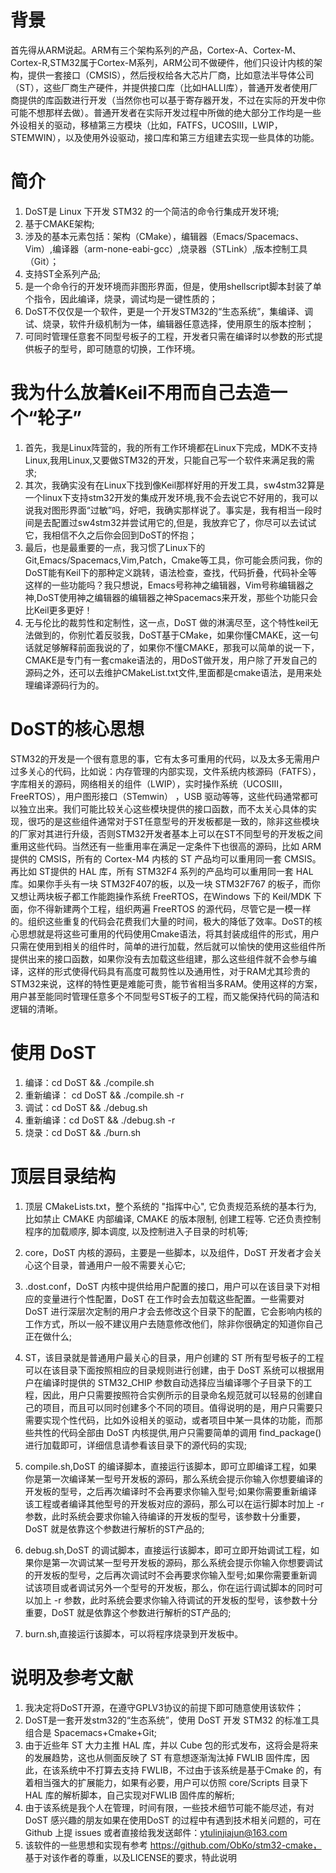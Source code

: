 # 背景
首先得从ARM说起。ARM有三个架构系列的产品，Cortex-A、Cortex-M、Cortex-R,STM32属于Cortex-M系列，ARM公司不做硬件，他们只设计内核的架构，提供一套接口（CMSIS），然后授权给各大芯片厂商，比如意法半导体公司（ST），这些厂商生产硬件，并提供接口库（比如HALLI库），普通开发者使用厂商提供的库函数进行开发（当然你也可以基于寄存器开发，不过在实际的开发中你可能不想那样去做）。普通开发者在实际开发过程中所做的绝大部分工作均是一些外设相关的驱动，移植第三方模块（比如，FATFS，UCOSIII，LWIP，STEMWIN），以及使用外设驱动，接口库和第三方组建去实现一些具体的功能。
    
# 简介
1. DoST是 Linux 下开发 STM32 的一个简洁的命令行集成开发环境;
2. 基于CMAKE架构;
3. 涉及的基本元素包括：架构（CMake），编辑器（Emacs/Spacemacs、Vim）,编译器（arm-none-eabi-gcc）,烧录器（STLink）,版本控制工具（Git）；
4. 支持ST全系列产品;
5. 是一个命令行的开发环境而非图形界面，但是，使用shellscript脚本封装了单个指令，因此编译，烧录，调试均是一键性质的；
5. DoST不仅仅是一个软件，更是一个开发STM32的“生态系统”，集编译、调试、烧录，软件升级机制为一体，编辑器任意选择，使用原生的版本控制；
6. 可同时管理任意套不同型号板子的工程，开发者只需在编译时以参数的形式提供板子的型号，即可随意的切换，工作环境。

# 我为什么放着Keil不用而自己去造一个“轮子”
1. 首先，我是Linux阵营的，我的所有工作环境都在Linux下完成，MDK不支持Linux,我用Linux,又要做STM32的开发，只能自己写一个软件来满足我的需求;
2. 其次，我确实没有在Linux下找到像Keil那样好用的开发工具，sw4stm32算是一个linux下支持stm32开发的集成开发环境,我不会去说它不好用的，我可以说我对图形界面“过敏”吗，好吧，我确实那样说了。事实是，我有相当一段时间是去配置过sw4stm32并尝试用它的,但是，我放弃它了，你尽可以去试试它，我相信不久之后你会回到DoST的怀抱；
3. 最后，也是最重要的一点，我习惯了Linux下的Git,Emacs/Spacemacs,Vim,Patch，Cmake等工具，你可能会质问我，你的DoST能有Keil下的那种定义跳转，语法检查，查找，代码折叠，代码补全等这样的一些功能吗？我只想说，Emacs号称神之编辑器，Vim号称编辑器之神,DoST使用神之编辑器的编辑器之神Spacemacs来开发，那些个功能只会比Keil更多更好！
4. 无与伦比的裁剪性和定制性，这一点，DoST 做的淋漓尽至，这个特性keil无法做到的，你别忙着反驳我，DoST基于CMake，如果你懂CMAKE，这一句话就足够解释前面我说的了，如果你不懂CMAKE，那我可以简单的说一下，CMAKE是专门有一套cmake语法的，用DoST做开发，用户除了开发自己的源码之外，还可以去维护CMakeList.txt文件,里面都是cmake语法，是用来处理编译源码行为的。

# DoST的核心思想
STM32的开发是一个很有意思的事，它有太多可重用的代码，以及太多无需用户过多关心的代码，比如说：内存管理的内部实现，文件系统内核源码（FATFS），字库相关的源码，网络相关的组件（LWIP），实时操作系统（UCOSIII，FreeRTOS），用户图形接口（STemwin） ，USB 驱动等等，这些代码通常都可以独立出来。我们可能比较关心这些模块提供的接口函数，而不太关心具体的实现，很巧的是这些组件通常对于ST任意型号的开发板都是一致的，除非这些模块的厂家对其进行升级，否则STM32开发者基本上可以在ST不同型号的开发板之间重用这些代码。当然还有一些重用率在满足一定条件下也很高的源码，比如 ARM 提供的 CMSIS，所有的 Cortex-M4 内核的 ST 产品均可以重用同一套 CMSIS。再比如 ST提供的 HAL 库，所有 STM32F4 系列的产品均可以重用同一套 HAL 库。如果你手头有一块 STM32F407的板，以及一块 STM32F767 的板子，而你又想让两块板子都工作能跑操作系统 FreeRTOS，在Windows 下的 Keil/MDK 下面，你不得新建两个工程，组织两遍 FreeRTOS 的源代码，尽管它是一模一样的。组织这些重复的代码会花费我们大量的时间，极大的降低了效率。DoST的核心思想就是将这些可重用的代码使用Cmake语法，将其封装成组件的形式，用户只需在使用到相关的组件时，简单的进行加载，然后就可以愉快的使用这些组件所提供出来的接口函数，如果你没有去加载这些组建，那么这些组件就不会参与编译，这样的形式使得代码具有高度可裁剪性以及通用性，对于RAM尤其珍贵的STM32来说，这样的特性更是难能可贵，能节省相当多RAM。使用这样的方案，用户甚至能同时管理任意多个不同型号ST板子的工程，而又能保持代码的简洁和逻辑的清晰。

# 使用 DoST
1. 编译：cd DoST && ./compile.sh
2. 重新编译： cd DoST && ./compile.sh -r
3. 调试：cd DoST && ./debug.sh
4. 重新编译：cd DoST && ./debug.sh -r
5. 烧录：cd DoST && ./burn.sh

# 顶层目录结构
1. 顶层 CMakeLists.txt，整个系统的 "指挥中心", 它负责规范系统的基本行为, 比如禁止 CMAKE 内部编译, CMAKE 的版本限制, 创建工程等. 它还负责控制程序的加载顺序, 脚本调度, 以及控制进入子目录的时机等;

2. core，DoST 内核的源码，主要是一些脚本，以及组件，DoST 开发者才会关心这个目录，普通用户一般不需要关心它;

3. .dost.conf，DoST 内核中提供给用户配置的接口，用户可以在该目录下对相应的变量进行个性配置，DoST 在工作时会去加载这些配置。一些需要对 DoST 进行深层次定制的用户才会去修改这个目录下的配置，它会影响内核的工作方式，所以一般不建议用户去随意修改他们，除非你很确定的知道你自己正在做什么;

4. ST，该目录就是普通用户最关心的目录，用户创建的 ST 所有型号板子的工程可以在该目录下面按照相应的目录规则进行创建，由于 DoST 系统可以根据用户在编译时提供的 STM32_CHIP 参数自动选择应当编译哪个子目录下的工程，因此，用户只需要按照符合实例所示的目录命名规范就可以轻易的创建自己的项目，而且可以同时创建多个不同的项目。值得说明的是，用户只需要只需要实现个性代码，比如外设相关的驱动，或者项目中某一具体的功能，而那些共性的代码全部由 DoST 内核提供,用户只需要简单的调用 find_package() 进行加载即可，详细信息请参看该目录下的源代码的实现;

6. compile.sh,DoST 的编译脚本，直接运行该脚本，即可立即编译工程，如果你是第一次编译某一型号开发板的源码，那么系统会提示你输入你想要编译的开发板的型号，之后再次编译时不会再要求你输入型号;如果你需要重新编译该工程或者编译其他型号的开发板对应的源码，那么可以在运行脚本时加上 -r 参数，此时系统会要求你输入待编译的开发板的型号，该参数十分重要，DoST 就是依靠这个参数进行解析的ST产品的;

7. debug.sh,DoST 的调试脚本，直接运行该脚本，即可立即开始调试工程，如果你是第一次调试某一型号开发板的源码，那么系统会提示你输入你想要调试的开发板的型号，之后再次调试时不会再要求你输入型号;如果你需要重新调试该项目或者调试另外一个型号的开发板，那么，你在运行调试脚本的同时可以加上 -r 参数，此时系统会要求你输入待调试的开发板的型号，该参数十分重要，DoST 就是依靠这个参数进行解析的ST产品的;
    
8. burn.sh,直接运行该脚本，可以将程序烧录到开发板中。

# 说明及参考文献
1. 我决定将DoST开源，在遵守GPLV3协议的前提下即可随意使用该软件；
2. DoST是一套开发stm32的“生态系统”，使用 DoST 开发 STM32 的标准工具组合是 Spacemacs+Cmake+Git;
3. 由于近些年 ST 大力主推 HAL 库，并以 Cube 包的形式发布，这将会是将来的发展趋势，这也从侧面反映了 ST 有意想逐渐淘汰掉 FWLIB 固件库，因此，在该系统中不打算去支持 FWLIB，不过由于该系统是基于Cmake 的，有着相当强大的扩展能力，如果有必要，用户可以仿照 core/Scripts 目录下 HAL 库的解析脚本，自己实现对FWLIB 固件库的解析;
4. 由于该系统是我个人在管理，时间有限，一些技术细节可能不能尽述，有对 DoST 感兴趣的朋友如果在使用DoST 的过程中有遇到技术相关问题的，可在 Github 上提 issues 或者直接给我发送邮件：ytulinjiajun@163.com
5. 该软件的一些思想和实现有参考 https://github.com/ObKo/stm32-cmake， 基于对该作者的尊重，以及LICENSE的要求，特此说明
